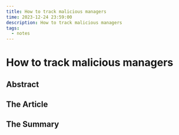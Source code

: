```yaml
---
title: How to track malicious managers
time: 2023-12-24 23:59:00
description: How to track malicious managers
tags:
  - notes
---
```


# How to track malicious managers

## Abstract


## The Article


## The Summary
